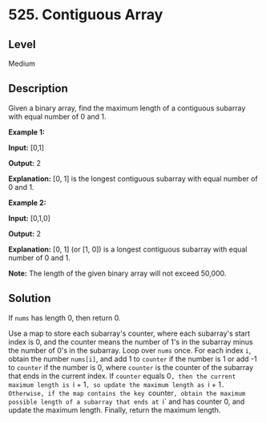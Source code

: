 # 525. Contiguous Array
## Level
Medium

## Description
Given a binary array, find the maximum length of a contiguous subarray with equal number of 0 and 1.

**Example 1:**

**Input:** [0,1]

**Output:** 2

**Explanation:** [0, 1] is the longest contiguous subarray with equal number of 0 and 1.

**Example 2:**

**Input:** [0,1,0]

**Output:** 2

**Explanation:** [0, 1] (or [1, 0]) is a longest contiguous subarray with equal number of 0 and 1.

**Note:** The length of the given binary array will not exceed 50,000.

## Solution
If `nums` has length 0, then return 0.

Use a map to store each subarray's counter, where each subarray's start index is 0, and the counter means the number of 1's in the subarray minus the number of 0's in the subarray. Loop over `nums` once. For each index `i`, obtain the number `nums[i]`, and add 1 to `counter` if the number is 1 or add -1 to `counter` if the number is 0, where `counter` is the counter of the subarray that ends in the current index. If `counter` equals 0`, then the current maximum length is `i + 1`, so update the maximum length as `i + 1`. Otherwise, if the map contains the key `counter`, obtain the maximum possible length of a subarray that ends at `i` and has counter 0, and update the maximum length. Finally, return the maximum length.
